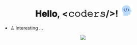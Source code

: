 <h1 align="center">
  <a target="_blank">
    <img src="" width="24px" style="max-width:100%;">
  </a>
  𝐇𝐞𝐥𝐥𝐨, &lt;𝚌𝚘𝚍𝚎𝚛𝚜/&gt;!
  <a target="_blank">
    <img src="devbrain.gif" width="40px" style="position: relative; top: 10%;"/>
  </a>
</h1>

- ♙ Interesting ...

<p align="center">
  <img src="https://github.com/Mastermindx33/Mastermindx33/blob/main/MasterSignP.png">
</p>
